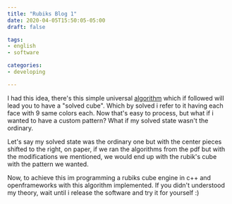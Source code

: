 ```yaml
---
title: "Rubiks Blog 1"
date: 2020-04-05T15:50:05-05:00
draft: false

tags:
- english
- software

categories:
- developing

---
```


I had this idea, there's this simple universal [algorithm](http://www.rossnazirullah.com/students/images/Rubiks.pdf) which if followed will lead you to have a "solved cube". Which by solved i refer to it having each face with 9 same colors each. Now that's easy to process, but what if i wanted to have a custom pattern? What if my solved state wasn't the ordinary.

Let's say my solved state was the ordinary one but with the center pieces shifted to the right, on paper, if we ran the algorithms from the pdf but with the modifications we mentioned, we would end up with the rubik's cube with the pattern we wanted.

Now, to achieve this im programming a rubiks cube engine in c++ and openframeworks with this algorithm implemented. If you didn't understood my theory, wait until i release the software and try it for yourself :)
